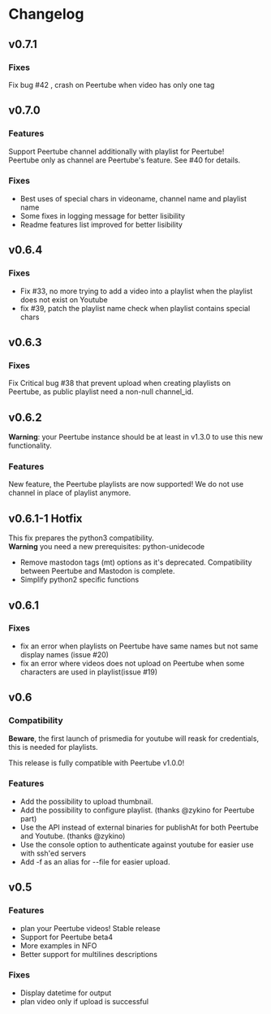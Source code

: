 # Changelog

## v0.7.1

### Fixes
Fix bug #42 , crash on Peertube when video has only one tag

## v0.7.0

### Features
Support Peertube channel additionally with playlist for Peertube!  
Peertube only as channel are Peertube's feature. See #40 for details.

### Fixes
 - Best uses of special chars in videoname, channel name and playlist name
 - Some fixes in logging message for better lisibility
 - Readme features list improved for better lisibility

## v0.6.4

### Fixes
 - Fix #33, no more trying to add a video into a playlist when the playlist does not exist on Youtube
 - fix #39, patch the playlist name check when playlist contains special chars

## v0.6.3

### Fixes
Fix Critical bug #38 that prevent upload when creating playlists on Peertube, as public playlist need a non-null channel_id.

## v0.6.2

**Warning**: your Peertube instance should be at least in v1.3.0 to use this new functionality.

### Features
New feature, the Peertube playlists are now supported!
We do not use channel in place of playlist anymore.

## v0.6.1-1 Hotfix
This fix prepares the python3 compatibility.  
**Warning** you need a new prerequisites: python-unidecode

 - Remove mastodon tags (mt) options as it's deprecated. Compatibility between Peertube and Mastodon is complete.
 - Simplify python2 specific functions

## v0.6.1

### Fixes
 - fix an error when playlists on Peertube have same names but not same display names (issue #20)
 - fix an error where videos does not upload on Peertube when some characters are used in playlist(issue #19)

## v0.6

### Compatibility ###
**Beware**, the first launch of prismedia for youtube will reask for credentials, this is needed for playlists.

This release is fully compatible with Peertube v1.0.0!

### Features
 - Add the possibility to upload thumbnail.
 - Add the possibility to configure playlist. (thanks @zykino for Peertube part)
 - Use the API instead of external binaries for publishAt for both Peertube and Youtube. (thanks @zykino)
 - Use the console option to authenticate against youtube for easier use with ssh'ed servers
 - Add -f as an alias for --file for easier upload.

## v0.5

### Features
 - plan your Peertube videos! Stable release
 - Support for Peertube beta4
 - More examples in NFO
 - Better support for multilines descriptions

### Fixes
 - Display datetime for output
 - plan video only if upload is successful